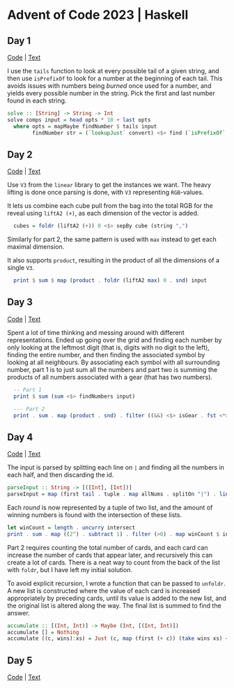 # Advent of Code 2023 | Haskell

## Day 1

[Code](src/Day01.hs) | [Text](https://adventofcode.com/2023/day/1)

I use the `tails` function to look at every possible tail of a given string,
and then use `isPrefixOf` to look for a number at the beginning of each tail.
This avoids issues with numbers being *burned* once used for a number, and
yields every possible number in the string. Pick the first and last number
found in each string.

```haskell
solve :: [String] -> String -> Int
solve comps input = head opts * 10 + last opts
  where opts = mapMaybe findNumber $ tails input
        findNumber str = (`lookupJust` convert) <$> find (`isPrefixOf` str) comps
```

## Day 2

[Code](src/Day02.hs) | [Text](https://adventofcode.com/2023/day/2)

Use `V3` from the `linear` library to get the instances we want. The heavy
lifting is done once parsing is done, with `V3` representing `RGB`-values.

It lets us combine each cube pull from the bag into the total RGB for the
reveal using `liftA2 (+)`, as each dimension of the vector is added.

```haskell
  cubes = foldr (liftA2 (+)) 0 <$> sepBy cube (string ",")
```

Similarly for part 2, the same pattern is used with `max` instead to get each
maximal dimension.

It also supports `product`, resulting in the product of all the dimensions of a
single `V3`.

```haskell
  print $ sum $ map (product . foldr (liftA2 max) 0 . snd) input
```

## Day 3

[Code](src/Day03.hs) | [Text](https://adventofcode.com/2023/day/3)

Spent a lot of time thinking and messing around with different representations.
Ended up going over the grid and finding each number by only looking at the
leftmost digit (that is, digits with no digit to the left), finding the entire
number, and then finding the associated symbol by looking at all neighbours. By
associating each symbol with all surrounding number, part 1 is to just sum all
the numbers and part two is summing the products of all numbers associated with
a gear (that has two numbers).


```haskell
  -- Part 1
  print $ sum (sum <$> findNumbers input)

  --- Part 2
  print . sum . map (product . snd) . filter ((&&) <$> isGear . fst <*> ((==2) . length . snd)) . Map.assocs $ findNumbers input
```

## Day 4

[Code](src/Day04.hs) | [Text](https://adventofcode.com/2023/day/4)

The input is parsed by splitting each line on `|` and finding all the numbers
in each half, and then discarding the id.

```haskell
parseInput :: String -> [([Int], [Int])]
parseInput = map (first tail . tuple . map allNums . splitOn "|") . lines
```

Each *round* is now represented by a tuple of two list, and the amount of
winning numbers is found with the intersection of these lists.

```haskell
let winCount = length . uncurry intersect
print . sum . map ((2^) . subtract 1) . filter (>0) . map winCount $ input
```

Part 2 requires counting the total number of cards, and each card can increase
the number of cards that appear later, and recursively this can create a lot of
cards. There is a neat way to count from the back of the list with `foldr`, but
I have left my initial solution.

To avoid explicit recursion, I wrote a function that can be passed to `unfoldr`.
A new list is constructed where the value of each card is increased appropriately
by preceding cards, until its value is added to the new list, and the original
list is altered along the way. The final list is summed to find the answer.

```haskell
accumulate :: [(Int, Int)] -> Maybe (Int, [(Int, Int)])
accumulate [] = Nothing
accumulate ((c, wins):xs) = Just (c, map (first (+ c)) (take wins xs) <> drop wins xs)
```


## Day 5

[Code](src/Day05.hs) | [Text](https://adventofcode.com/2023/day/5)
